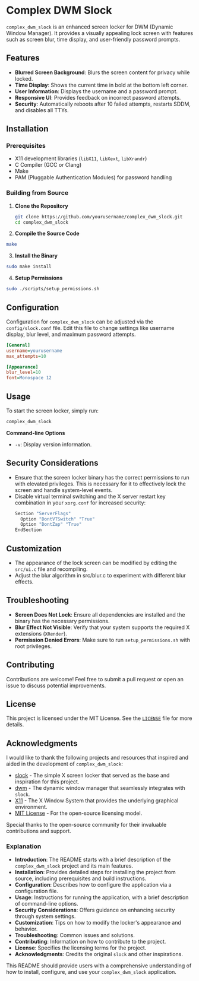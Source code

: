 # Complex DWM Slock

`complex_dwm_slock` is an enhanced screen locker for DWM (Dynamic Window Manager). It provides a visually
 appealing lock screen with features such as screen blur, time display, and user-friendly password prompts.

## Features

- **Blurred Screen Background**: Blurs the screen content for privacy while locked.
- **Time Display**: Shows the current time in bold at the bottom left corner.
- **User Information**: Displays the username and a password prompt.
- **Responsive UI**: Provides feedback on incorrect password attempts.
- **Security**: Automatically reboots after 10 failed attempts, restarts SDDM, and disables all TTYs.

## Installation

### Prerequisites

- X11 development libraries (`libX11`, `libXext`, `libXrandr`)
- C Compiler (GCC or Clang)
- Make
- PAM (Pluggable Authentication Modules) for password handling

### Building from Source

1. **Clone the Repository**
   ```bash
   git clone https://github.com/yourusername/complex_dwm_slock.git
   cd complex_dwm_slock
   ```

2. **Compile the Source Code**
  ```bash
  make
  ```

3. **Install the Binary**
  ```bash
  sudo make install
  ```

4. **Setup Permissions**
  ```bash
  sudo ./scripts/setup_permissions.sh
  ```

## Configuration

Configuration for `complex_dwm_slock` can be adjusted via the `config/slock.conf` file. Edit this file to
change settings like username display, blur level, and maximum password attempts. 
 
  ```ini
  [General] 
  username=yourusername
  max_attempts=10

  [Appearance]
  blur_level=10
  font=Monospace 12
  ```
 
## Usage

To start the screen locker, simply run:

  ```bash
  complex_dwm_slock
  ```

**Command-line Options**
- `-v`: Display version information.

## Security Considerations

- Ensure that the screen locker binary has the correct permissions to run with elevated privileges. This is
  necessary for it to effectively lock the screen and handle system-level events.
- Disable virtual terminal switching and the X server restart key combination in your `xorg.conf` for increased
  security:
  ```bash
  Section "ServerFlags"
    Option "DontVTSwitch" "True"
    Option "DontZap" "True"
  EndSection
  ```

## Customization

- The appearance of the lock screen can be modified by editing the `src/ui.c` file and recompiling.
- Adjust the blur algorithm in src/blur.c to experiment with different blur effects.

## Troubleshooting

- **Screen Does Not Lock**: Ensure all dependencies are installed and the binary has the necessary permissions.
- **Blur Effect Not Visible**: Verify that your system supports the required X extensions (`XRender`).
- **Permission Denied Errors**: Make sure to run `setup_permissions.sh` with root privileges.

## Contributing

Contributions are welcome! Feel free to submit a pull request or open an issue to discuss potential improvements.

## License

This project is licensed under the MIT License. See the [`LICENSE`](LICENSE) file for more details.

## Acknowledgments

I would like to thank the following projects and resources that inspired and aided in the development of `complex_dwm_slock`:

- [slock](https://tools.suckless.org/slock/) - The simple X screen locker that served as the base and inspiration for this project.
- [dwm](https://dwm.suckless.org/) - The dynamic window manager that seamlessly integrates with `slock`.
- [X11](https://www.x.org/wiki/) - The X Window System that provides the underlying graphical environment.
- [MIT License](https://opensource.org/licenses/MIT) - For the open-source licensing model.

Special thanks to the open-source community for their invaluable contributions and support.


### Explanation

- **Introduction**: The README starts with a brief description of the `complex_dwm_slock` project and its main features.
- **Installation**: Provides detailed steps for installing the project from source, including prerequisites and build instructions.
- **Configuration**: Describes how to configure the application via a configuration file.
- **Usage**: Instructions for running the application, with a brief description of command-line options.
- **Security Considerations**: Offers guidance on enhancing security through system settings.
- **Customization**: Tips on how to modify the locker's appearance and behavior.
- **Troubleshooting**: Common issues and solutions.
- **Contributing**: Information on how to contribute to the project.
- **License**: Specifies the licensing terms for the project.
- **Acknowledgments**: Credits the original `slock` and other inspirations.

This README should provide users with a comprehensive understanding of how to install, configure, and use your
`complex_dwm_slock` application.

